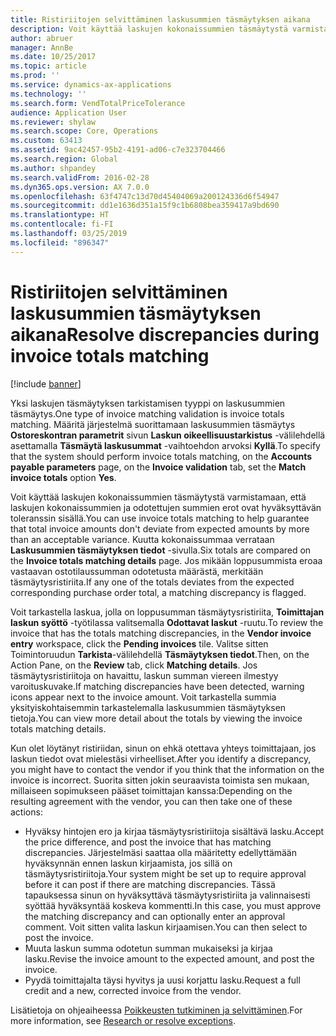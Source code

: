 ```yaml
---
title: Ristiriitojen selvittäminen laskusummien täsmäytyksen aikana
description: Voit käyttää laskujen kokonaissummien täsmäytystä varmistamaan, että laskujen kokonaissummien ja odotettujen summien erot ovat hyväksyttävän toleranssin sisällä.
author: abruer
manager: AnnBe
ms.date: 10/25/2017
ms.topic: article
ms.prod: ''
ms.service: dynamics-ax-applications
ms.technology: ''
ms.search.form: VendTotalPriceTolerance
audience: Application User
ms.reviewer: shylaw
ms.search.scope: Core, Operations
ms.custom: 63413
ms.assetid: 9ac42457-95b2-4191-ad06-c7e323704466
ms.search.region: Global
ms.author: shpandey
ms.search.validFrom: 2016-02-28
ms.dyn365.ops.version: AX 7.0.0
ms.openlocfilehash: 63f4747c13d70d45404069a200124336d6f54947
ms.sourcegitcommit: dd1e1636d351a15f9c1b6808bea359417a9bd690
ms.translationtype: HT
ms.contentlocale: fi-FI
ms.lasthandoff: 03/25/2019
ms.locfileid: "896347"
---
```

# <a name="resolve-discrepancies-during-invoice-totals-matching"></a><span data-ttu-id="7cd0a-103">Ristiriitojen selvittäminen laskusummien täsmäytyksen aikana</span><span class="sxs-lookup"><span data-stu-id="7cd0a-103">Resolve discrepancies during invoice totals matching</span></span>

[!include [banner](../includes/banner.md)]

<span data-ttu-id="7cd0a-104">Yksi laskujen täsmäytyksen tarkistamisen tyyppi on laskusummien täsmäytys.</span><span class="sxs-lookup"><span data-stu-id="7cd0a-104">One type of invoice matching validation is invoice totals matching.</span></span> <span data-ttu-id="7cd0a-105">Määritä järjestelmä suorittamaan laskusummien täsmäytys **Ostoreskontran parametrit** sivun **Laskun oikeellisuustarkistus** -välilehdellä asettamalla **Täsmäytä laskusummat** -vaihtoehdon arvoksi **Kyllä**.</span><span class="sxs-lookup"><span data-stu-id="7cd0a-105">To specify that the system should perform invoice totals matching, on the **Accounts payable parameters** page, on the **Invoice validation** tab, set the **Match invoice totals** option **Yes**.</span></span> 

<span data-ttu-id="7cd0a-106">Voit käyttää laskujen kokonaissummien täsmäytystä varmistamaan, että laskujen kokonaissummien ja odotettujen summien erot ovat hyväksyttävän toleranssin sisällä.</span><span class="sxs-lookup"><span data-stu-id="7cd0a-106">You can use invoice totals matching to help guarantee that total invoice amounts don't deviate from expected amounts by more than an acceptable variance.</span></span> <span data-ttu-id="7cd0a-107">Kuutta kokonaissummaa verrataan **Laskusummien täsmäytyksen tiedot** -sivulla.</span><span class="sxs-lookup"><span data-stu-id="7cd0a-107">Six totals are compared on the **Invoice totals matching details** page.</span></span> <span data-ttu-id="7cd0a-108">Jos mikään loppusummista eroaa vastaavan ostotilaussumman odotetusta määrästä, merkitään täsmäytysristiriita.</span><span class="sxs-lookup"><span data-stu-id="7cd0a-108">If any one of the totals deviates from the expected corresponding purchase order total, a matching discrepancy is flagged.</span></span> 

<span data-ttu-id="7cd0a-109">Voit tarkastella laskua, jolla on loppusumman täsmäytysristiriita, **Toimittajan laskun syöttö** -työtilassa valitsemalla **Odottavat laskut** -ruutu.</span><span class="sxs-lookup"><span data-stu-id="7cd0a-109">To review the invoice that has the totals matching discrepancies, in the **Vendor invoice entry** workspace, click the **Pending invoices** tile.</span></span> <span data-ttu-id="7cd0a-110">Valitse sitten Toimintoruudun **Tarkista**-välilehdellä **Täsmäytyksen tiedot**.</span><span class="sxs-lookup"><span data-stu-id="7cd0a-110">Then, on the Action Pane, on the **Review** tab, click **Matching details**.</span></span> <span data-ttu-id="7cd0a-111">Jos täsmäytysristiriitoja on havaittu, laskun summan viereen ilmestyy varoituskuvake.</span><span class="sxs-lookup"><span data-stu-id="7cd0a-111">If matching discrepancies have been detected, warning icons appear next to the invoice amount.</span></span> <span data-ttu-id="7cd0a-112">Voit tarkastella summia yksityiskohtaisemmin tarkastelemalla laskusummien täsmäytyksen tietoja.</span><span class="sxs-lookup"><span data-stu-id="7cd0a-112">You can view more detail about the totals by viewing the invoice totals matching details.</span></span> 

<span data-ttu-id="7cd0a-113">Kun olet löytänyt ristiriidan, sinun on ehkä otettava yhteys toimittajaan, jos laskun tiedot ovat mielestäsi virheelliset.</span><span class="sxs-lookup"><span data-stu-id="7cd0a-113">After you identify a discrepancy, you might have to contact the vendor if you think that the information on the invoice is incorrect.</span></span> <span data-ttu-id="7cd0a-114">Suorita sitten jokin seuraavista toimista sen mukaan, millaiseen sopimukseen pääset toimittajan kanssa:</span><span class="sxs-lookup"><span data-stu-id="7cd0a-114">Depending on the resulting agreement with the vendor, you can then take one of these actions:</span></span>

-   <span data-ttu-id="7cd0a-115">Hyväksy hintojen ero ja kirjaa täsmäytysristiriitoja sisältävä lasku.</span><span class="sxs-lookup"><span data-stu-id="7cd0a-115">Accept the price difference, and post the invoice that has matching discrepancies.</span></span> <span data-ttu-id="7cd0a-116">Järjestelmäsi saattaa olla määritetty edellyttämään hyväksynnän ennen laskun kirjaamista, jos sillä on täsmäytysristiriitoja.</span><span class="sxs-lookup"><span data-stu-id="7cd0a-116">Your system might be set up to require approval before it can post if there are matching discrepancies.</span></span> <span data-ttu-id="7cd0a-117">Tässä tapauksessa sinun on hyväksyttävä täsmäytysristiriita ja valinnaisesti syöttää hyväksyntää koskeva kommentti.</span><span class="sxs-lookup"><span data-stu-id="7cd0a-117">In this case, you must approve the matching discrepancy and can optionally enter an approval comment.</span></span> <span data-ttu-id="7cd0a-118">Voit sitten valita laskun kirjaamisen.</span><span class="sxs-lookup"><span data-stu-id="7cd0a-118">You can then select to post the invoice.</span></span>
-   <span data-ttu-id="7cd0a-119">Muuta laskun summa odotetun summan mukaiseksi ja kirjaa lasku.</span><span class="sxs-lookup"><span data-stu-id="7cd0a-119">Revise the invoice amount to the expected amount, and post the invoice.</span></span>
-   <span data-ttu-id="7cd0a-120">Pyydä toimittajalta täysi hyvitys ja uusi korjattu lasku.</span><span class="sxs-lookup"><span data-stu-id="7cd0a-120">Request a full credit and a new, corrected invoice from the vendor.</span></span>

<span data-ttu-id="7cd0a-121">Lisätietoja on ohjeaiheessa [Poikkeusten tutkiminen ja selvittäminen](tasks/research-resolve-exceptions.md).</span><span class="sxs-lookup"><span data-stu-id="7cd0a-121">For more information, see [Research or resolve exceptions](tasks/research-resolve-exceptions.md).</span></span>


